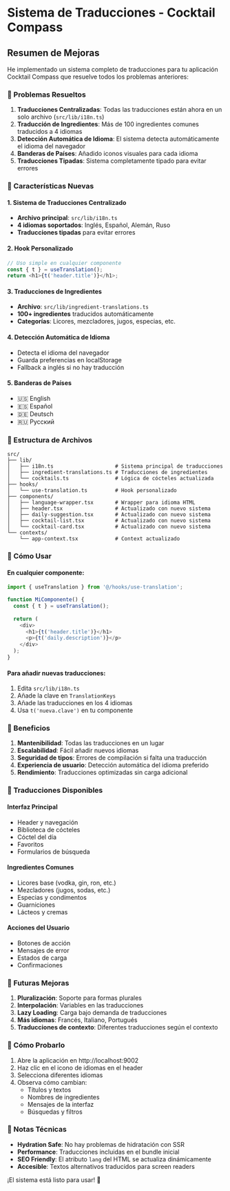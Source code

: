 # Sistema de Traducciones - Cocktail Compass

## Resumen de Mejoras

He implementado un sistema completo de traducciones para tu aplicación Cocktail Compass que resuelve todos los problemas anteriores:

### 🎯 Problemas Resueltos

1. **Traducciones Centralizadas**: Todas las traducciones están ahora en un solo archivo (`src/lib/i18n.ts`)
2. **Traducción de Ingredientes**: Más de 100 ingredientes comunes traducidos a 4 idiomas
3. **Detección Automática de Idioma**: El sistema detecta automáticamente el idioma del navegador
4. **Banderas de Países**: Añadido iconos visuales para cada idioma
5. **Traducciones Tipadas**: Sistema completamente tipado para evitar errores

### 🚀 Características Nuevas

#### 1. Sistema de Traducciones Centralizado
- **Archivo principal**: `src/lib/i18n.ts`
- **4 idiomas soportados**: Inglés, Español, Alemán, Ruso
- **Traducciones tipadas** para evitar errores

#### 2. Hook Personalizado
```typescript
// Uso simple en cualquier componente
const { t } = useTranslation();
return <h1>{t('header.title')}</h1>;
```

#### 3. Traducciones de Ingredientes
- **Archivo**: `src/lib/ingredient-translations.ts`
- **100+ ingredientes** traducidos automáticamente
- **Categorías**: Licores, mezcladores, jugos, especias, etc.

#### 4. Detección Automática de Idioma
- Detecta el idioma del navegador
- Guarda preferencias en localStorage
- Fallback a inglés si no hay traducción

#### 5. Banderas de Países
- 🇺🇸 English
- 🇪🇸 Español  
- 🇩🇪 Deutsch
- 🇷🇺 Русский

### 📁 Estructura de Archivos

```
src/
├── lib/
│   ├── i18n.ts                    # Sistema principal de traducciones
│   ├── ingredient-translations.ts # Traducciones de ingredientes
│   └── cocktails.ts               # Lógica de cócteles actualizada
├── hooks/
│   └── use-translation.ts         # Hook personalizado
├── components/
│   ├── language-wrapper.tsx       # Wrapper para idioma HTML
│   ├── header.tsx                 # Actualizado con nuevo sistema
│   ├── daily-suggestion.tsx       # Actualizado con nuevo sistema
│   ├── cocktail-list.tsx          # Actualizado con nuevo sistema
│   └── cocktail-card.tsx          # Actualizado con nuevo sistema
└── contexts/
    └── app-context.tsx            # Context actualizado
```

### 🔧 Cómo Usar

#### En cualquier componente:
```typescript
import { useTranslation } from '@/hooks/use-translation';

function MiComponente() {
  const { t } = useTranslation();
  
  return (
    <div>
      <h1>{t('header.title')}</h1>
      <p>{t('daily.description')}</p>
    </div>
  );
}
```

#### Para añadir nuevas traducciones:
1. Edita `src/lib/i18n.ts`
2. Añade la clave en `TranslationKeys`
3. Añade las traducciones en los 4 idiomas
4. Usa `t('nueva.clave')` en tu componente

### 🌟 Beneficios

1. **Mantenibilidad**: Todas las traducciones en un lugar
2. **Escalabilidad**: Fácil añadir nuevos idiomas
3. **Seguridad de tipos**: Errores de compilación si falta una traducción
4. **Experiencia de usuario**: Detección automática del idioma preferido
5. **Rendimiento**: Traducciones optimizadas sin carga adicional

### 🎨 Traducciones Disponibles

#### Interfaz Principal
- Header y navegación
- Biblioteca de cócteles
- Cóctel del día
- Favoritos
- Formularios de búsqueda

#### Ingredientes Comunes
- Licores base (vodka, gin, ron, etc.)
- Mezcladores (jugos, sodas, etc.)
- Especias y condimentos
- Guarniciones
- Lácteos y cremas

#### Acciones del Usuario
- Botones de acción
- Mensajes de error
- Estados de carga
- Confirmaciones

### 🔮 Futuras Mejoras

1. **Pluralización**: Soporte para formas plurales
2. **Interpolación**: Variables en las traducciones
3. **Lazy Loading**: Carga bajo demanda de traducciones
4. **Más idiomas**: Francés, Italiano, Portugués
5. **Traducciones de contexto**: Diferentes traducciones según el contexto

### 🚦 Cómo Probarlo

1. Abre la aplicación en http://localhost:9002
2. Haz clic en el icono de idiomas en el header
3. Selecciona diferentes idiomas
4. Observa cómo cambian:
   - Títulos y textos
   - Nombres de ingredientes
   - Mensajes de la interfaz
   - Búsquedas y filtros

### 📝 Notas Técnicas

- **Hydration Safe**: No hay problemas de hidratación con SSR
- **Performance**: Traducciones incluidas en el bundle inicial
- **SEO Friendly**: El atributo `lang` del HTML se actualiza dinámicamente
- **Accesible**: Textos alternativos traducidos para screen readers

¡El sistema está listo para usar! 🎉
